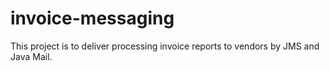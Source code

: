 # invoice-messaging

This project is to deliver processing invoice reports to vendors by JMS and Java Mail.
